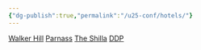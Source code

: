 ```yaml
---
{"dg-publish":true,"permalink":"/u25-conf/hotels/"}
---
```



[Walker Hill]([https://www.walkerhill.com/grandwalkerhillseoul/convention/Meeting](https://www.walkerhill.com/grandwalkerhillseoul/convention/Meeting))
[Parnass]([https://seoul.intercontinental.com/grandicparnas/eng/meeting/GrandBallRoom](https://seoul.intercontinental.com/grandicparnas/eng/meeting/GrandBallRoom))
[The Shilla](https://www.shilla.net/seoul/meetingevent/mtGrandBallRoom.do#ad-image-0)
[DDP](https://deep.ddp.or.kr/introduce/a001.do)